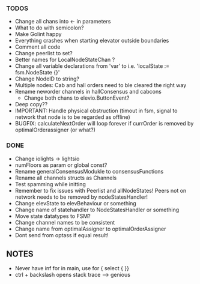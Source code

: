 ### TODOS
- Change all chans into <- in parameters
- What to do with semicolon?
- Make Golint happy
- Everything crashes when starting elevator outside boundaries
- Comment all code
- Change peerlist to set?
- Better names for LocalNodeStateChan ?
- Change all variable declarations from 'var' to i.e. 'localState := fsm.NodeState {}'
- Change NodeID to string?
- Multiple nodes: Cab and hall orders need to ble cleared the right way
- Rename neworder channels in hallConsensus and cabcons
	- Change both chans to elevio.ButtonEvent?
- Deep copy??
- IMPORTANT: Handle physical obstruction (timout in fsm, signal to network that node is to be regarded as offline)
- BUGFIX: calculateNextOrder will loop forever if currOrder is removed by optimalOrderassigner (or what?)

### DONE
- Change iolights -> lightsio
- numFloors as param or global const?
- Rename generalConsensusModukle to consensusFunctions
- Rename all channels structs as Channels
- Test spamming while initting
- Remember to fix issues with Peerlist and allNodeStates! Peers not on network needs to be removed by nodeStatesHandler!
- Change elevState to elevBehaviour or something
- Change name of statehandler to NodeStatesHandler or something
- Move state datatypes to FSM?
- Change channel names to be consistent
- Change name from optimalAssigner to optimalOrderAssigner
- Dont send from optass if equal result!

## NOTES
- Never have inf for in main, use for { select { }}
- ctrl + backslash opens stack trace --> genious

